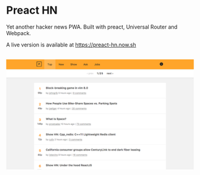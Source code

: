 # Preact HN

Yet another hacker news PWA. Built with preact, Universal Router and Webpack.

A live version is available at https://preact-hn.now.sh

<br />
<img src=https://raw.githubusercontent.com/malbernaz/preact-hn/master/screenshot.png alt=screenshot />
